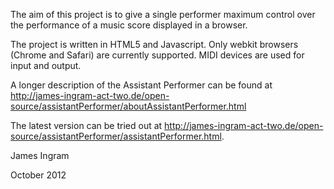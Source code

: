The aim of this project is to give a single performer maximum control over the performance of a music score displayed in a browser.

The project is written in HTML5 and Javascript. Only webkit browsers (Chrome and Safari) are currently supported. MIDI devices are used for input and output. 

A longer description of the Assistant Performer can be found at
http://james-ingram-act-two.de/open-source/assistantPerformer/aboutAssistantPerformer.html

The latest version can be tried out at
http://james-ingram-act-two.de/open-source/assistantPerformer/assistantPerformer.html.

James Ingram

October 2012
